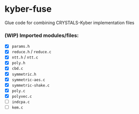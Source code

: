 # kyber-fuse
Glue code for combining CRYSTALS-Kyber implementation files

### (WIP) Imported modules/files:

- [x] `params.h`
- [x] `reduce.h` / `reduce.c`
- [x] `ntt.h` / `ntt.c`
- [x] `poly.h`
- [x] `cbd.c`
- [x] `symmetric.h`
- [x] `symmetric-aes.c`
- [x] `symmetric-shake.c`
- [x] `poly.c`
- [x] `polyvec.c`
- [ ] `indcpa.c`
- [ ] `kem.c`
